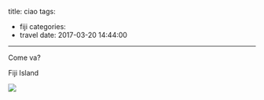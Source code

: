 title: ciao
tags:
  - fiji
categories:
  - travel
date: 2017-03-20 14:44:00
---

Come va?

Fiji Island

![](/images/Fiji-991x470.jpg)
